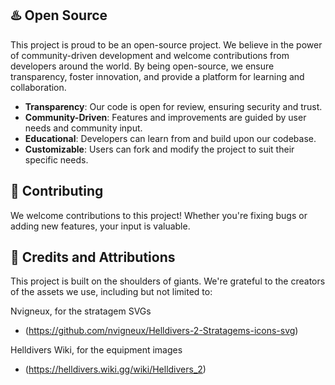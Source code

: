 ## ♨️ Open Source

This project is proud to be an open-source project. We believe in the power of community-driven development and welcome
contributions from developers around the world. By being open-source, we ensure transparency, foster innovation, and
provide a platform for learning and collaboration.

- **Transparency**: Our code is open for review, ensuring security and trust.
- **Community-Driven**: Features and improvements are guided by user needs and community input.
- **Educational**: Developers can learn from and build upon our codebase.
- **Customizable**: Users can fork and modify the project to suit their specific needs.

## 🤝 Contributing

We welcome contributions to this project! Whether you're fixing bugs or adding new features, your input is valuable.

## 🙏 Credits and Attributions

This project is built on the shoulders of giants. We're grateful to the creators of the assets we use,
including but not limited to:

Nvigneux, for the stratagem SVGs 
- (https://github.com/nvigneux/Helldivers-2-Stratagems-icons-svg)

Helldivers Wiki, for the equipment images
- (https://helldivers.wiki.gg/wiki/Helldivers_2)
